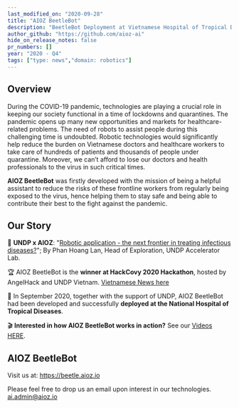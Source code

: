 ```yaml
---
last_modified_on: "2020-09-28"
title: "AIOZ BeetleBot"
description: "BeetleBot Deployment at Vietnamese Hospital of Tropical Diseases"
author_github: "https://github.com/aioz-ai"
hide_on_release_notes: false
pr_numbers: []
year: "2020 - Q4"
tags: ["type: news","domain: robotics"]
---
```


## Overview
During the COVID-19 pandemic, technologies are playing a crucial role in keeping our society functional in a time of lockdowns and quarantines. The pandemic opens up many new opportunities and markets for healthcare-related problems. The need of robots to assist people during this challenging time is undoubted. Robotic technologies would significantly help reduce the burden on Vietnamese doctors and healthcare workers to take care of hundreds of patients and thousands of people under quarantine. Moreover, we can’t afford to lose our doctors and health professionals to the virus in such critical times.

**AIOZ BeetleBot** was firstly developed with the mission of being a helpful assistant to reduce the risks of these frontline workers from regularly being exposed to the virus, hence helping them to stay safe and being able to contribute their best to the fight against the pandemic.

## Our Story
:newspaper: **UNDP x AIOZ**: "[Robotic application - the next frontier in treating infectious diseases?](https://www.vn.undp.org/content/vietnam/en/home/blog/RoboticApplication.html)"; By Phan Hoang Lan, Head of Exploration, UNDP Accelerator Lab.

:trophy: AIOZ BeetleBot is the **winner at HackCovy 2020 Hackathon**, hosted by AngelHack and UNDP Vietnam. [Vietnamese News here](https://thanhnien.vn/gioi-tre/giai-phap-quan-tri-khu-cach-ly-thong-minh-da-doat-giai-cuoc-thi-hack-co-vy-1217595.html)

:hospital: In September 2020, together with the support of UNDP, AIOZ BeetleBot had been developed and successfully **deployed at the National Hospital of Tropical Diseases**.

:clapper: **Interested in how AIOZ BeetleBot works in action?** See our [Videos HERE](https://www.youtube.com/watch?v=xD8JesvLKH4&list=PLmEsZL-2xl-EeUvs2XukzTNFRYX_Ku4s_).

## AIOZ BeetleBot
Visit us at: https://beetle.aioz.io

Please feel free to drop us an email upon interest in our technologies.
ai.admin@aioz.io
